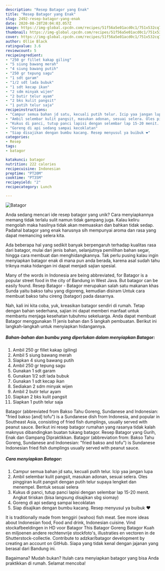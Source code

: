 ```yaml
---
description: "Resep Batagor yang Enak"
title: "Resep Batagor yang Enak"
slug: 2492-resep-batagor-yang-enak
date: 2020-08-28T20:04:03.057Z
image: https://img-global.cpcdn.com/recipes/51f56a5e01acd0c1/751x532cq70/batagor-foto-resep-utama.jpg
thumbnail: https://img-global.cpcdn.com/recipes/51f56a5e01acd0c1/751x532cq70/batagor-foto-resep-utama.jpg
cover: https://img-global.cpcdn.com/recipes/51f56a5e01acd0c1/751x532cq70/batagor-foto-resep-utama.jpg
author: Ollie Black
ratingvalue: 3.6
reviewcount: 5
recipeingredient:
- "250 gr fillet kakap giling"
- "5 siung bawang merah"
- "4 siung bawang putih"
- "250 gr tepung sagu"
- "1 sdt garam"
- "1/2 sdt lada bubuk"
- "1 sdt kecap ikan"
- "2 sdm minyak wijen"
- "2 butir telur ayam"
- "2 bks kulit pangsit"
- "1 putih telur saja"
recipeinstructions:
- "Campur semua bahan jd satu, kecuali putih telur. Icip yaa jangan lupa"
- "Ambil selembar kulit pangsit, masukan adonan, sesuai selera. Oles pinggiran kulit pangsit dengan putih telur supaya lengket dan menempel. Bentuk sesuai selera"
- "Kukus di panci, tutup panci lapisi dengan selembar lap 15-20 menit. Angkat tiriskan (bisa langsung disajikan sbg siomay)"
- "Goreng di api sedang sampai kecoklatan"
- "Siap disajikan dengan bumbu kacang. Resep menyusul ya buibuk ❤️"
categories:
- Resep
tags:
- batagor

katakunci: batagor 
nutrition: 222 calories
recipecuisine: Indonesian
preptime: "PT20M"
cooktime: "PT35M"
recipeyield: "2"
recipecategory: Lunch

---
```



![Batagor](https://img-global.cpcdn.com/recipes/51f56a5e01acd0c1/751x532cq70/batagor-foto-resep-utama.jpg)

Anda sedang mencari ide resep batagor yang unik? Cara menyiapkannya memang tidak terlalu sulit namun tidak gampang juga. Kalau keliru mengolah maka hasilnya tidak akan memuaskan dan bahkan tidak sedap. Padahal batagor yang enak harusnya sih mempunyai aroma dan rasa yang dapat memancing selera kita.

Ada beberapa hal yang sedikit banyak berpengaruh terhadap kualitas rasa dari batagor, mulai dari jenis bahan, selanjutnya pemilihan bahan segar, hingga cara membuat dan menghidangkannya. Tak perlu pusing kalau ingin menyiapkan batagor enak di mana pun anda berada, karena asal sudah tahu triknya maka hidangan ini dapat menjadi sajian spesial.

Many of the words in Indonesia are being abbreviated, for Batagor is a popular street food in the city of Bandung in West Java. But batagor can be easily found. Resep Batagor - Batagor merupakan salah satu makanan khas Sunda yaitu bakso tahu yang digoreng, kemudian disiram Untuk cara membuat bakso tahu cireng (batagor) pada dasarnya.


Nah, kali ini kita coba, yuk, kreasikan batagor sendiri di rumah. Tetap dengan bahan sederhana, sajian ini dapat memberi manfaat untuk membantu menjaga kesehatan tubuhmu sekeluarga. Anda dapat membuat Batagor menggunakan 11 jenis bahan dan 5 langkah pembuatan. Berikut ini langkah-langkah untuk menyiapkan hidangannya.

<!--inarticleads1-->

##### Bahan-bahan dan bumbu yang diperlukan dalam menyiapkan Batagor:

1. Ambil 250 gr fillet kakap (giling)
1. Ambil 5 siung bawang merah
1. Siapkan 4 siung bawang putih
1. Ambil 250 gr tepung sagu
1. Gunakan 1 sdt garam
1. Gunakan 1/2 sdt lada bubuk
1. Gunakan 1 sdt kecap ikan
1. Sediakan 2 sdm minyak wijen
1. Ambil 2 butir telur ayam
1. Siapkan 2 bks kulit pangsit
1. Siapkan 1 putih telur saja


Batagor (abbreviated from Bakso Tahu Goreng, Sundanese and Indonesian: &#34;fried bakso [and] tofu&#34;) is a Sundanese dish from Indonesia, and popular in Southeast Asia, consisting of fried fish dumplings, usually served with peanut sauce. Berikut ini resep batagor rumahan yang rasanya tidak kalah maknyus dibandingkan buatan tukang batagor. Resep Batagor yang Gurih, Enak dan Gampang Dipraktikkan. Batagor (abbreviation from: Bakso Tahu Goreng, Sundanese and Indonesian: &#34;fried bakso and tofu&#34;) is Sundanese Indonesian fried fish dumplings usually served with peanut sauce. 

<!--inarticleads2-->

##### Cara menyiapkan Batagor:

1. Campur semua bahan jd satu, kecuali putih telur. Icip yaa jangan lupa
1. Ambil selembar kulit pangsit, masukan adonan, sesuai selera. Oles pinggiran kulit pangsit dengan putih telur supaya lengket dan menempel. Bentuk sesuai selera
1. Kukus di panci, tutup panci lapisi dengan selembar lap 15-20 menit. Angkat tiriskan (bisa langsung disajikan sbg siomay)
1. Goreng di api sedang sampai kecoklatan
1. Siap disajikan dengan bumbu kacang. Resep menyusul ya buibuk ❤️


It is traditionally made from tenggiri (wahoo) fish meat. See more ideas about Indonesian food, Food and drink, Indonesian cuisine. Vind stockafbeeldingen in HD voor Batagor This Batagor Goreng Batagor Kuah en miljoenen andere rechtenvrije stockfoto&#39;s, illustraties en vectoren in de Shutterstock-collectie. Contribute to adzkar/batagor development by creating an account on GitHub. Siapa yang tidak kenal dengan jajanan yang berasal dari Bandung ini. 

Bagaimana? Mudah bukan? Itulah cara menyiapkan batagor yang bisa Anda praktikkan di rumah. Selamat mencoba!

